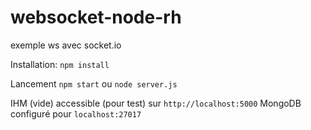 # websocket-node-rh
exemple ws avec socket.io


Installation:
`npm install`

Lancement
`npm start` ou `node server.js`

IHM (vide) accessible (pour test) sur `http://localhost:5000`
MongoDB configuré pour `localhost:27017`
